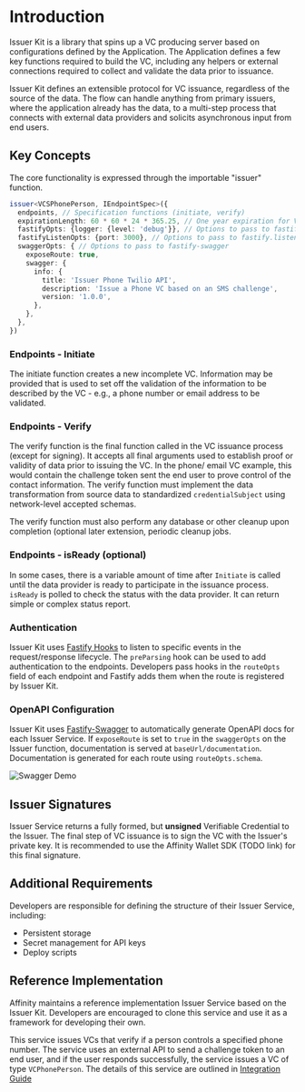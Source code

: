 # Introduction

Issuer Kit is a library that spins up a VC producing server based on configurations defined by the Application. The Application defines a few key functions required to build the VC, including any helpers or external connections required to collect and validate the data prior to issuance.

Issuer Kit defines an extensible protocol for VC issuance, regardless of the source of the data. The flow can handle anything from primary issuers, where the application already has the data, to a multi-step process that connects with external data providers and solicits asynchronous input from end users.


## Key Concepts

The core functionality is expressed through the importable "issuer" function. 

```ts
issuer<VCSPhonePerson, IEndpointSpec>({
  endpoints, // Specification functions (initiate, verify)
  expirationLength: 60 * 60 * 24 * 365.25, // One year expiration for VCs
  fastifyOpts: {logger: {level: 'debug'}}, // Options to pass to fastify()
  fastifyListenOpts: {port: 3000}, // Options to pass to fastify.listen()
  swaggerOpts: { // Options to pass to fastify-swagger
    exposeRoute: true,
    swagger: {
      info: {
        title: 'Issuer Phone Twilio API',
        description: 'Issue a Phone VC based on an SMS challenge',
        version: '1.0.0',
      },
    },
  },
})

```


### Endpoints - Initiate

The initiate function creates a new incomplete VC.  Information may be provided that is used to set off the validation of the information to be described by the VC - e.g., a phone number or email address to be validated.


### Endpoints - Verify

The verify function is the final function called in the VC issuance process (except for signing). It accepts all final arguments used to establish proof or validity of data prior to issuing the VC. In the phone/ email VC example, this would contain the challenge token sent the end user to prove control of the contact information. The verify function must implement the data transformation from source data to standardized `credentialSubject` using network-level accepted schemas.

The verify function must also perform any database or other cleanup upon completion (optional later extension, periodic cleanup jobs.


### Endpoints - isReady (optional)

In some cases, there is a variable amount of time after `Initiate` is called until the data provider is ready to participate in the issuance process. `isReady` is polled to check the status with the data provider. It can return simple or complex status report.

### Authentication

Issuer Kit uses [Fastify Hooks](https://github.com/fastify/fastify/blob/master/docs/Hooks.md) to listen to specific events in the request/response lifecycle. The `preParsing` hook can be used to add authentication to the endpoints. Developers pass hooks in the `routeOpts` field of each endpoint and Fastify adds them when the route is registered by Issuer Kit.


### OpenAPI Configuration

Issuer Kit uses [Fastify-Swagger](https://github.com/fastify/fastify-swagger) to automatically generate OpenAPI docs for each Issuer Service. If `exposeRoute` is set to `true` in the `swaggerOpts` on the Issuer function, documentation is served at `baseUrl/documentation`. Documentation is generated for each route using `routeOpts.schema`.

![Swagger Demo](assets/OpenAPI.png)

## Issuer Signatures

Issuer Service returns a fully formed, but **unsigned** Verifiable Credential to the Issuer. The final step of VC issuance is to sign the VC with the Issuer's private key. It is recommended to use the Affinity Wallet SDK (TODO link) for this final signature.

## Additional Requirements

Developers are responsible for defining the structure of their Issuer Service, including:

* Persistent storage
* Secret management for API keys
* Deploy scripts

## Reference Implementation

Affinity maintains a reference implementation Issuer Service based on the Issuer Kit. Developers are encouraged to clone this service and use it as a framework for developing their own.

This service issues VCs that verify if a person controls a specified phone number. The service uses an external API to send a challenge token to an end user, and if the user responds successfully, the service issues a VC of type `VCPhonePerson`. The details of this service are outlined in [Integration Guide](integration-guide.md)
